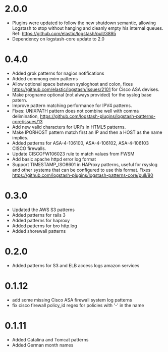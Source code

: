 # 2.0.0
- Plugins were updated to follow the new shutdown semantic, allowing Logstash to stop without hanging and cleanly empty his internal queues. Ref: https://github.com/elastic/logstash/pull/3895
- Dependency on logstash-core update to 2.0

# 0.4.0
 - Added grok patterns for nagios notifications
 - Added commong exim patterns
 - Allow optional space between sysloghost and colon, fixes https://github.com/elastic/logstash/issues/2101 for Cisco ASA devises.
 - Make progname optional (not always provided) for the syslog base patern.
 - Improve pattern matching performance for IPV4 patterns.
 - Fixes: UNIXPATH pattern does not combine well with comma delimination, https://github.com/logstash-plugins/logstash-patterns-core/issues/13
 - Add new valid characters for URI's in HTML5 patterns.
 - Make IPORHOST pattern match first an IP and then a HOST as the name
   implies.
 - Added patterns for ASA-4-106100, ASA-4-106102, ASA-4-106103 CISCO
   firewalls.
 - Update CISCOFW106023 rule to match values from FWSM
 - Add basic apache httpd error log format
 - Support TIMESTAMP_ISO8601 in HAProxy patterns, useful for rsyslog and other systems that can be configured to use this format. Fixes https://github.com/logstash-plugins/logstash-patterns-core/pull/80

# 0.3.0
 - Updated the AWS S3 patterns
 - Added patterns for rails 3
 - Added patterns for haproxy
 - Added patterns for bro http.log
 - Added shorewall patterns
# 0.2.0
 - Added patterns for S3 and ELB access logs amazon services
# 0.1.12
 - add some missing Cisco ASA firewall system log patterns
 - fix cisco firewall policy_id regex for policies with '-' in the name
# 0.1.11
 - Added Catalina and Tomcat patterns
 - Added German month names
